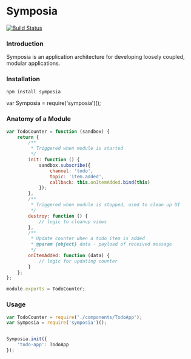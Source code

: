 Symposia 
========

[![Build Status](https://travis-ci.org/paulosborne/symposia.svg?branch=master)](https://travis-ci.org/paulosborne/symposia)


### Introduction

Symposia is an application architecture for developing loosely coupled, modular applications. 
### Installation

```javascript
npm install symposia
```

var Symposia = require('symposia')();


### Anatomy of a Module

```javascript
var TodoCounter = function (sandbox) {
	return {
		/**
		 * Triggered when module is started
		 */
		init: function () {
			sandbox.subscribe({
				channel: 'todo',
				topic: 'item.added',
				callback: this.onItemAdded.bind(this)
			});
		},
		/**
		 * Triggered when module is stopped, used to clean up UI
		 */
		destroy: function () {
			// logic to cleanup views
		},
		/**
		 * Update counter when a todo item is added
		 * @param {object} data - payload of received message
		 */
		onItemAdded: function (data) {
			// logic for updating counter
		}
	};
};

module.exports = TodoCounter;
```
### Usage

```javascript
var TodoCounter = require('./components/TodoApp');
var Symposia = require('symposia')();


Symposia.init({
	'todo-app': TodoApp
});
```
